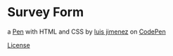 # Survey Form

a [Pen](https://codepen.io/luisferjh/full/rqVBbE) with HTML and CSS by [luis jimenez](https://codepen.io/luisferjh/) on [CodePen](https://codepen.io/luisferjh)

[License](hhttps://codepen.io/luisferjh/pen/rqVBbE/license) 

